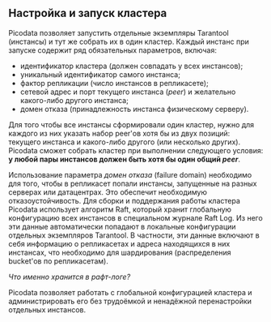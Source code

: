 ## Настройка и запуск кластера
Picodata позволяет запустить отдельные экземпляры Tarantool (инстансы) и тут же собрать их в один кластер. Каждый инстанс при запуске содержит ряд обязательных параметров, включая:

* идентификатор кластера (должен совпадать у всех инстансов);
* уникальный идентификатор самого инстанса;
* фактор репликации (число инстансов в репликасете);
* сетевой адрес и порт текущего инстанса (*peer*) и желательно какого-либо другого инстанса;
* домен отказа (принадлежность инстанса физическому серверу).

Для того чтобы все инстансы сформировали один кластер, нужно для каждого из них указать набор peer'ов хотя бы из двух позиций: текущего инстанса и какого-либо другого (или несколько других). Picodata сможет собрать кластер при выполнении следующего условия: **у любой пары инстансов должен быть хотя бы один общий *peer***. 

Использование параметра *домен отказа* (failure domain) необходимо для того, чтобы в репликасет попали инстансы, запущенные на разных серверах или датацентрах. Это обеспечит необходимую отказоустойчивость.
Для сборки и поддержания работы кластера Picodata использует алгоритм Raft, который хранит глобальную конфигурацию всех инстансов в специальном журнале Raft Log. Из него эти данные автоматически попадают в локальные конфигурации отдельных экземпляров Tarantool. В частности, эти данные включают в себя информацию о репликасетах и адреса находящихся в них инстансах, что необходимо для шардирования (распределения bucket'ов по репликасетам).

*Что именно хранится в рафт-логе?*

Picodata позволяет работать с глобальной конфигурацией кластера и администрировать его без трудоёмкой и ненадёжной перенастройки отдельных инстансов. 